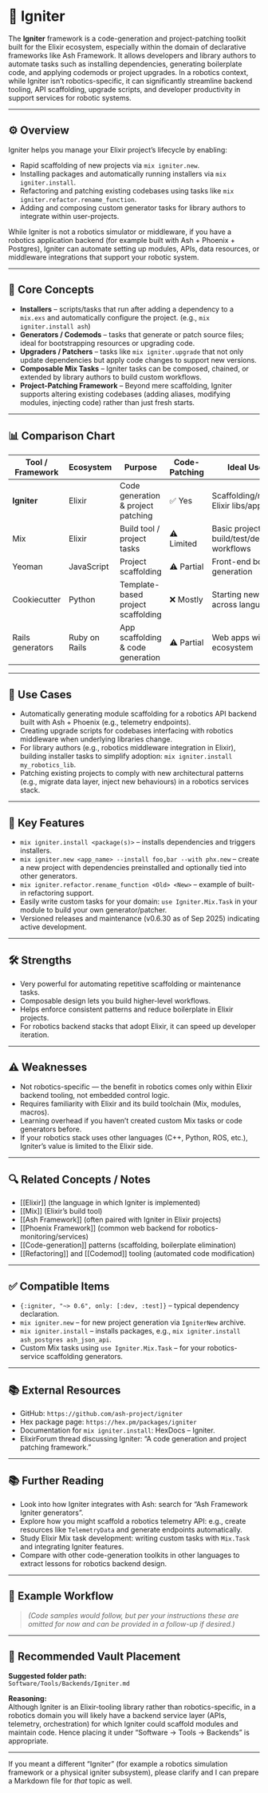# 🧠 Igniter

The **Igniter** framework is a code-generation and project-patching toolkit built for the Elixir ecosystem, especially within the domain of declarative frameworks like Ash Framework. It allows developers and library authors to automate tasks such as installing dependencies, generating boilerplate code, and applying codemods or project upgrades. In a robotics context, while Igniter isn’t robotics-specific, it can significantly streamline backend tooling, API scaffolding, upgrade scripts, and developer productivity in support services for robotic systems.

---

## ⚙️ Overview

Igniter helps you manage your Elixir project’s lifecycle by enabling:

- Rapid scaffolding of new projects via `mix igniter.new`.
- Installing packages and automatically running installers via `mix igniter.install`.
- Refactoring and patching existing codebases using tasks like `mix igniter.refactor.rename_function`.
- Adding and composing custom generator tasks for library authors to integrate within user-projects.

While Igniter is not a robotics simulator or middleware, if you have a robotics application backend (for example built with Ash + Phoenix + Postgres), Igniter can automate setting up modules, APIs, data resources, or middleware integrations that support your robotic system.

---

## 🧱 Core Concepts

- **Installers** – scripts/tasks that run after adding a dependency to a `mix.exs` and automatically configure the project. (e.g., `mix igniter.install ash`)  
- **Generators / Codemods** – tasks that generate or patch source files; ideal for bootstrapping resources or upgrading code.
- **Upgraders / Patchers** – tasks like `mix igniter.upgrade` that not only update dependencies but apply code changes to support new versions.
- **Composable Mix Tasks** – Igniter tasks can be composed, chained, or extended by library authors to build custom workflows.
- **Project-Patching Framework** – Beyond mere scaffolding, Igniter supports altering existing codebases (adding aliases, modifying modules, injecting code) rather than just fresh starts.

---

## 📊 Comparison Chart

| Tool / Framework                | Ecosystem        | Purpose                                | Code-Patching | Ideal Use Case                                |
|-------------------------------|------------------|----------------------------------------|---------------|-----------------------------------------------|
| **Igniter**                   | Elixir           | Code generation & project patching     | ✅ Yes        | Scaffolding/maintaining Elixir libs/apps      |
| Mix                   | Elixir           | Build tool / project tasks              | ⚠️ Limited    | Basic project build/test/deps workflows       |
| Yeoman                | JavaScript       | Project scaffolding                     | ⚠️ Partial    | Front-end boilerplate generation               |
| Cookiecutter          | Python           | Template-based project scaffolding      | ❌ Mostly     | Starting new projects across languages         |
| Rails generators      | Ruby on Rails    | App scaffolding & code generation       | ⚠️ Partial    | Web apps with Rails ecosystem                  |

---

## 🧩 Use Cases

- Automatically generating module scaffolding for a robotics API backend built with Ash + Phoenix (e.g., telemetry endpoints).  
- Creating upgrade scripts for codebases interfacing with robotics middleware when underlying libraries change.  
- For library authors (e.g., robotics middleware integration in Elixir), building installer tasks to simplify adoption: `mix igniter.install my_robotics_lib`.  
- Patching existing projects to comply with new architectural patterns (e.g., migrate data layer, inject new behaviours) in a robotics services stack.

---

## 🔧 Key Features

- `mix igniter.install <package(s)>` – installs dependencies and triggers installers.
- `mix igniter.new <app_name> --install foo,bar --with phx.new` – create a new project with dependencies preinstalled and optionally tied into other generators.
- `mix igniter.refactor.rename_function <Old> <New>` – example of built-in refactoring support.
- Easily write custom tasks for your domain: `use Igniter.Mix.Task` in your module to build your own generator/patcher.
- Versioned releases and maintenance (v0.6.30 as of Sep 2025) indicating active development.

---

## 🛠️ Strengths

- Very powerful for automating repetitive scaffolding or maintenance tasks.  
- Composable design lets you build higher-level workflows.  
- Helps enforce consistent patterns and reduce boilerplate in Elixir projects.  
- For robotics backend stacks that adopt Elixir, it can speed up developer iteration.

---

## ⚠️ Weaknesses

- Not robotics-specific — the benefit in robotics comes only within Elixir backend tooling, not embedded control logic.  
- Requires familiarity with Elixir and its build toolchain (Mix, modules, macros).  
- Learning overhead if you haven’t created custom Mix tasks or code generators before.  
- If your robotics stack uses other languages (C++, Python, ROS, etc.), Igniter’s value is limited to the Elixir side.

---

## 🔍 Related Concepts / Notes

- [[Elixir]] (the language in which Igniter is implemented)  
- [[Mix]] (Elixir’s build tool)  
- [[Ash Framework]] (often paired with Igniter in Elixir projects)  
- [[Phoenix Framework]] (common web backend for robotics-monitoring/services)  
- [[Code-generation]] patterns (scaffolding, boilerplate elimination)  
- [[Refactoring]] and [[Codemod]] tooling (automated code modification)  

---

## ✅ Compatible Items

- `{:igniter, "~> 0.6", only: [:dev, :test]}` – typical dependency declaration.
- `mix igniter.new` – for new project generation via `IgniterNew` archive.  
- `mix igniter.install` – installs packages, e.g., `mix igniter.install ash_postgres ash_json_api`.  
- Custom Mix tasks using `use Igniter.Mix.Task` – for your robotics-service scaffolding generators.

---

## 📚 External Resources

- GitHub: `https://github.com/ash-project/igniter`
- Hex package page: `https://hex.pm/packages/igniter`
- Documentation for `mix igniter.install`: HexDocs – Igniter.
- ElixirForum thread discussing Igniter: “A code generation and project patching framework.”

---

## 📚 Further Reading

- Look into how Igniter integrates with Ash: search for “Ash Framework Igniter generators”.  
- Explore how you might scaffold a robotics telemetry API: e.g., create resources like `TelemetryData` and generate endpoints automatically.  
- Study Elixir Mix task development: writing custom tasks with `Mix.Task` and integrating Igniter features.  
- Compare with other code-generation toolkits in other languages to extract lessons for robotics backend design.

---

## 🧰 Example Workflow

> *(Code samples would follow, but per your instructions these are omitted for now and can be provided in a follow-up if desired.)*

---

## 📍 Recommended Vault Placement

**Suggested folder path:**  
`Software/Tools/Backends/Igniter.md`

**Reasoning:**  
Although Igniter is an Elixir-tooling library rather than robotics-specific, in a robotics domain you will likely have a backend service layer (APIs, telemetry, orchestration) for which Igniter could scaffold modules and maintain code. Hence placing it under “Software → Tools → Backends” is appropriate.

---

If you meant a different “Igniter” (for example a robotics simulation framework or a physical igniter subsystem), please clarify and I can prepare a Markdown file for *that* topic as well.
